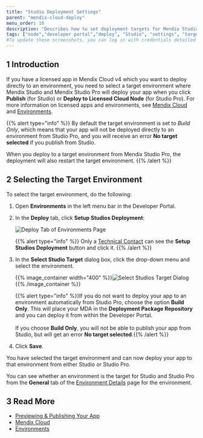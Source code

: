 ```yaml
---
title: "Studio Deployment Settings"
parent: "mendix-cloud-deploy"
menu_order: 10
description: "Describes how to set deployment targets for Mendix Studio and Studio Pro."
tags: ["node","developer portal","deploy", "Studio", "settings", "target", "Mendix Studios Target"]
#To update these screenshots, you can log in with credentials detailed in How to Update Screenshots Using Team Apps.
---
```


## 1 Introduction

If you have a licensed app in Mendix Cloud v4 which you want to deploy directly to an environment, you need to select a target environment where Mendix Studio and Mendix Studio Pro will deploy your app when you click **Publish** (for Studio) or **Deploy to Licensed Cloud Node** (for Studio Pro). For more information on licensed apps and environments, see [Mendix Cloud](mendix-cloud-deploy) and [Environments](environments).

{{% alert type="info" %}}
By default the target environment is set to *Build Only*, which means that your app will not be deployed directly to an environment from Studio Pro, and you will receive an error **No target selected** if you publish from Studio.

When you deploy to a target environment from Mendix Studio Pro, the deployment will also restart the target environment.
{{% /alert %}}

## 2 Selecting the Target Environment 

To select the target environment, do the following:

1.  Open **Environments** in the left menu bar in the Developer Portal.

2.  <a name="target"></a>In the **Deploy** tab, click **Setup Studios Deployment**:

    ![Deploy Tab of Environments Page](attachments/studio-deployment-settings/developer-portal-web-modeler-target.png)

    {{% alert type="info" %}} Only a [Technical Contact](/developerportal/collaborate/app-roles#technical-contact) can see the **Setup Studios Deployment** button and click it. 
    {{% /alert %}}

3. In the **Select Studio Target** dialog box, click the drop-down menu and select the environment.

    {{% image_container width="400" %}}![Select Studios Target Dialog](attachments/studio-deployment-settings/setup-studios-deployment.png){{% /image_container %}}

    {{% alert type="info" %}}If you do not want to deploy your app to an environment automatically from Studio Pro, choose the option **Build Only**. This will place your MDA in the **Deployment Package Repository** and you can deploy it from within the Developer Portal.<br /><br />If you choose **Build Only**, you will not be able to publish your app from Studio, but will get an error **No target selected**.{{% /alert %}}

4. Click **Save**.

You have selected the target environment and can now deploy your app to that environment from either Studio or Studio Pro.

You can see whether an environment is the target for Studio and Studio Pro from the **General** tab of the [Environment Details](environments-details) page for the environment.

## 3 Read More

*   [Previewing & Publishing Your App](/studio/publishing-app)
*   [Mendix Cloud](mendix-cloud-deploy)
*   [Environments](environments)

